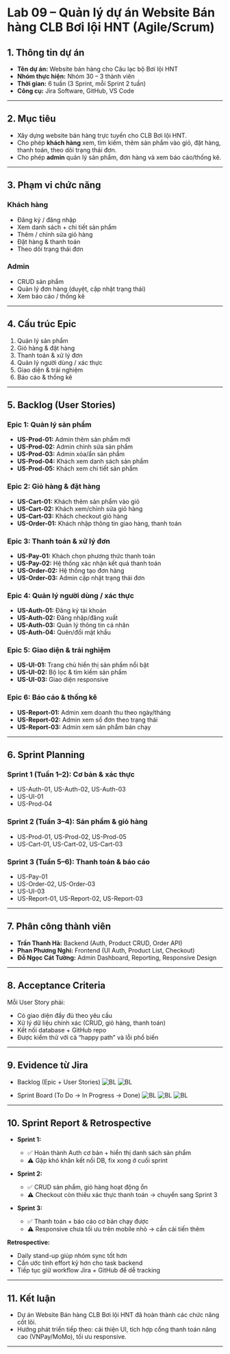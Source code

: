 # Lab 09 – Quản lý dự án Website Bán hàng CLB Bơi lội HNT (Agile/Scrum)

## 1. Thông tin dự án

* **Tên dự án:** Website bán hàng cho Câu lạc bộ Bơi lội HNT
* **Nhóm thực hiện:** Nhóm 30 – 3 thành viên
* **Thời gian:** 6 tuần (3 Sprint, mỗi Sprint 2 tuần)
* **Công cụ:** Jira Software, GitHub, VS Code

---

## 2. Mục tiêu

* Xây dựng website bán hàng trực tuyến cho CLB Bơi lội HNT.
* Cho phép **khách hàng** xem, tìm kiếm, thêm sản phẩm vào giỏ, đặt hàng, thanh toán, theo dõi trạng thái đơn.
* Cho phép **admin** quản lý sản phẩm, đơn hàng và xem báo cáo/thống kê.

---

## 3. Phạm vi chức năng

### Khách hàng

* Đăng ký / đăng nhập
* Xem danh sách + chi tiết sản phẩm
* Thêm / chỉnh sửa giỏ hàng
* Đặt hàng & thanh toán
* Theo dõi trạng thái đơn

### Admin

* CRUD sản phẩm
* Quản lý đơn hàng (duyệt, cập nhật trạng thái)
* Xem báo cáo / thống kê

---

## 4. Cấu trúc Epic

1. Quản lý sản phẩm
2. Giỏ hàng & đặt hàng
3. Thanh toán & xử lý đơn
4. Quản lý người dùng / xác thực
5. Giao diện & trải nghiệm
6. Báo cáo & thống kê

---

## 5. Backlog (User Stories)

### Epic 1: Quản lý sản phẩm

* **US-Prod-01:** Admin thêm sản phẩm mới
* **US-Prod-02:** Admin chỉnh sửa sản phẩm
* **US-Prod-03:** Admin xóa/ẩn sản phẩm
* **US-Prod-04:** Khách xem danh sách sản phẩm
* **US-Prod-05:** Khách xem chi tiết sản phẩm

### Epic 2: Giỏ hàng & đặt hàng

* **US-Cart-01:** Khách thêm sản phẩm vào giỏ
* **US-Cart-02:** Khách xem/chỉnh sửa giỏ hàng
* **US-Cart-03:** Khách checkout giỏ hàng
* **US-Order-01:** Khách nhập thông tin giao hàng, thanh toán

### Epic 3: Thanh toán & xử lý đơn

* **US-Pay-01:** Khách chọn phương thức thanh toán
* **US-Pay-02:** Hệ thống xác nhận kết quả thanh toán
* **US-Order-02:** Hệ thống tạo đơn hàng
* **US-Order-03:** Admin cập nhật trạng thái đơn

### Epic 4: Quản lý người dùng / xác thực

* **US-Auth-01:** Đăng ký tài khoản
* **US-Auth-02:** Đăng nhập/đăng xuất
* **US-Auth-03:** Quản lý thông tin cá nhân
* **US-Auth-04:** Quên/đổi mật khẩu

### Epic 5: Giao diện & trải nghiệm

* **US-UI-01:** Trang chủ hiển thị sản phẩm nổi bật
* **US-UI-02:** Bộ lọc & tìm kiếm sản phẩm
* **US-UI-03:** Giao diện responsive

### Epic 6: Báo cáo & thống kê

* **US-Report-01:** Admin xem doanh thu theo ngày/tháng
* **US-Report-02:** Admin xem số đơn theo trạng thái
* **US-Report-03:** Admin xem sản phẩm bán chạy

---

## 6. Sprint Planning

### Sprint 1 (Tuần 1–2): Cơ bản & xác thực

* US-Auth-01, US-Auth-02, US-Auth-03
* US-UI-01
* US-Prod-04

### Sprint 2 (Tuần 3–4): Sản phẩm & giỏ hàng

* US-Prod-01, US-Prod-02, US-Prod-05
* US-Cart-01, US-Cart-02, US-Cart-03

### Sprint 3 (Tuần 5–6): Thanh toán & báo cáo

* US-Pay-01
* US-Order-02, US-Order-03
* US-UI-03
* US-Report-01, US-Report-02, US-Report-03

---

## 7. Phân công thành viên

* **Trần Thanh Hà:** Backend (Auth, Product CRUD, Order API)
* **Phan Phương Nghi:** Frontend (UI Auth, Product List, Checkout)
* **Đỗ Ngọc Cát Tường:** Admin Dashboard, Reporting, Responsive Design

---

## 8. Acceptance Criteria

Mỗi User Story phải:

* Có giao diện đầy đủ theo yêu cầu
* Xử lý dữ liệu chính xác (CRUD, giỏ hàng, thanh toán)
* Kết nối database + GitHub repo
* Được kiểm thử với cả “happy path” và lỗi phổ biến

---

## 9. Evidence từ Jira

* Backlog (Epic + User Stories)
![BL](https://github.com/miao0w025/BT-LAB/blob/main/LAB09/jiraimages/1.1.png?raw=true)
![BL](https://github.com/miao0w025/BT-LAB/blob/main/LAB09/jiraimages/1.2.png?raw=true)

* Sprint Board (To Do → In Progress → Done)
![BL](https://github.com/miao0w025/BT-LAB/blob/main/LAB09/jiraimages/2.1.png?raw=true)
![BL](https://github.com/miao0w025/BT-LAB/blob/main/LAB09/jiraimages/2.2.png?raw=true)
![BL](https://github.com/miao0w025/BT-LAB/blob/main/LAB09/jiraimages/2.3.png?raw=true)

---

## 10. Sprint Report & Retrospective

* **Sprint 1:**

  * ✅ Hoàn thành Auth cơ bản + hiển thị danh sách sản phẩm
  * ⚠️ Gặp khó khăn kết nối DB, fix xong ở cuối sprint

* **Sprint 2:**

  * ✅ CRUD sản phẩm, giỏ hàng hoạt động ổn
  * ⚠️ Checkout còn thiếu xác thực thanh toán → chuyển sang Sprint 3

* **Sprint 3:**

  * ✅ Thanh toán + báo cáo cơ bản chạy được
  * ⚠️ Responsive chưa tối ưu trên mobile nhỏ → cần cải tiến thêm

**Retrospective:**

* Daily stand-up giúp nhóm sync tốt hơn
* Cần ước tính effort kỹ hơn cho task backend
* Tiếp tục giữ workflow Jira + GitHub để dễ tracking

---

## 11. Kết luận

* Dự án Website Bán hàng CLB Bơi lội HNT đã hoàn thành các chức năng cốt lõi.
* Hướng phát triển tiếp theo: cải thiện UI, tích hợp cổng thanh toán nâng cao (VNPay/MoMo), tối ưu responsive.

---
